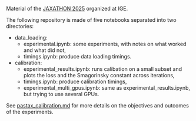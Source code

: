 Material of the [JAXATHON 2025](https://github.com/Diff4Earth/ige-jaxathon-2025) organized at IGE.

The following repository is made of five notebooks separated into two directories:
- data_loading:
	- experimental.ipynb: some experiments, with notes on what worked and what did not,
	- timings.ipynb: produce data loading timings.
- calibration:
	- experimental_results.ipynb: runs calibation on a small subset and plots the loss and the Smagorinsky constant across iterations,
	- timings.ipynb: produce calibration timings,
	- experimental_multi_gpus.ipynb: same as experimental_results.ipynb, but trying to use several GPUs.

See [pastax_calibration.md](https://github.com/Diff4Earth/ige-jaxathon-2025/blob/main/projects/pastax_calibration/pastax_calibration.md) for more details on the objectives and outcomes of the experiments.
